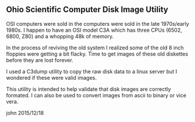 
Ohio Scientific Computer Disk Image Utility
-------------------------------------------

OSI computers were sold in the computers were sold in the 
late 1970s/early 1980s.  I happen to have an OSI model C3A
which has three CPUs (6502, 6800, Z80) and a whopping 48k of
memory.

In the process of reviving the old system I realized some of the
old 8 inch floppies were getting a bit flacky.  Time to get images
of these old diskettes before they are lost forever.

I used a C3dump utility to  copy the raw disk data to a linux 
server but I wondered if these were valid images.

This utility is intended to help validate that disk images are
correctly formated.  I can also be used to convert images
from ascii to binary or vice vera.

john
2015/12/18


